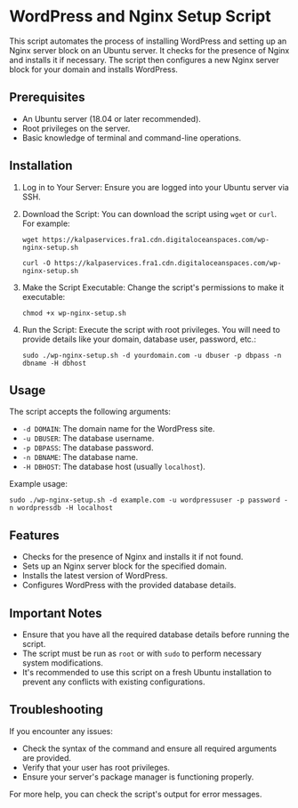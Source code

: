 WordPress and Nginx Setup Script
================================

This script automates the process of installing WordPress and setting up an Nginx server block on an Ubuntu server. It checks for the presence of Nginx and installs it if necessary. The script then configures a new Nginx server block for your domain and installs WordPress.

Prerequisites
-------------

-   An Ubuntu server (18.04 or later recommended).
-   Root privileges on the server.
-   Basic knowledge of terminal and command-line operations.

Installation
------------

1.  Log in to Your Server: Ensure you are logged into your Ubuntu server via SSH.

2.  Download the Script: You can download the script using `wget` or `curl`. For example:

    `wget https://kalpaservices.fra1.cdn.digitaloceanspaces.com/wp-nginx-setup.sh`

     `curl -O https://kalpaservices.fra1.cdn.digitaloceanspaces.com/wp-nginx-setup.sh`

3.  Make the Script Executable: Change the script's permissions to make it executable:


    `chmod +x wp-nginx-setup.sh`

4.  Run the Script: Execute the script with root privileges. You will need to provide details like your domain, database user, password, etc.:

    `sudo ./wp-nginx-setup.sh -d yourdomain.com -u dbuser -p dbpass -n dbname -H dbhost`

Usage
-----

The script accepts the following arguments:

-   `-d DOMAIN`: The domain name for the WordPress site.
-   `-u DBUSER`: The database username.
-   `-p DBPASS`: The database password.
-   `-n DBNAME`: The database name.
-   `-H DBHOST`: The database host (usually `localhost`).

Example usage:

`sudo ./wp-nginx-setup.sh -d example.com -u wordpressuser -p password -n wordpressdb -H localhost`

Features
--------

-   Checks for the presence of Nginx and installs it if not found.
-   Sets up an Nginx server block for the specified domain.
-   Installs the latest version of WordPress.
-   Configures WordPress with the provided database details.

Important Notes
---------------

-   Ensure that you have all the required database details before running the script.
-   The script must be run as `root` or with `sudo` to perform necessary system modifications.
-   It's recommended to use this script on a fresh Ubuntu installation to prevent any conflicts with existing configurations.

Troubleshooting
---------------

If you encounter any issues:

-   Check the syntax of the command and ensure all required arguments are provided.
-   Verify that your user has root privileges.
-   Ensure your server's package manager is functioning properly.

For more help, you can check the script's output for error messages.